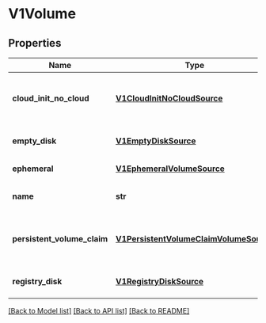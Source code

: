 # V1Volume

## Properties
Name | Type | Description | Notes
------------ | ------------- | ------------- | -------------
**cloud_init_no_cloud** | [**V1CloudInitNoCloudSource**](V1CloudInitNoCloudSource.md) | CloudInitNoCloud represents a cloud-init NoCloud user-data source. The NoCloud data will be added as a disk to the vm. A proper cloud-init installation is required inside the guest. More info: http://cloudinit.readthedocs.io/en/latest/topics/datasources/nocloud.html +optional | [optional] 
**empty_disk** | [**V1EmptyDiskSource**](V1EmptyDiskSource.md) | EmptyDisk represents a temporary disk which shares the vms lifecycle More info: https://kubevirt.gitbooks.io/user-guide/disks-and-volumes.html +optional | [optional] 
**ephemeral** | [**V1EphemeralVolumeSource**](V1EphemeralVolumeSource.md) | Ephemeral is a special volume source that \&quot;wraps\&quot; specified source and provides copy-on-write image on top of it. +optional | [optional] 
**name** | **str** | Volume&#39;s name. Must be a DNS_LABEL and unique within the vm. More info: https://kubernetes.io/docs/concepts/overview/working-with-objects/names/#names | 
**persistent_volume_claim** | [**V1PersistentVolumeClaimVolumeSource**](V1PersistentVolumeClaimVolumeSource.md) | PersistentVolumeClaimVolumeSource represents a reference to a PersistentVolumeClaim in the same namespace. Directly attached to the vm via qemu. More info: https://kubernetes.io/docs/concepts/storage/persistent-volumes#persistentvolumeclaims +optional | [optional] 
**registry_disk** | [**V1RegistryDiskSource**](V1RegistryDiskSource.md) | RegistryDisk references a docker image, embedding a qcow or raw disk More info: https://kubevirt.gitbooks.io/user-guide/registry-disk.html +optional | [optional] 

[[Back to Model list]](../README.md#documentation-for-models) [[Back to API list]](../README.md#documentation-for-api-endpoints) [[Back to README]](../README.md)


